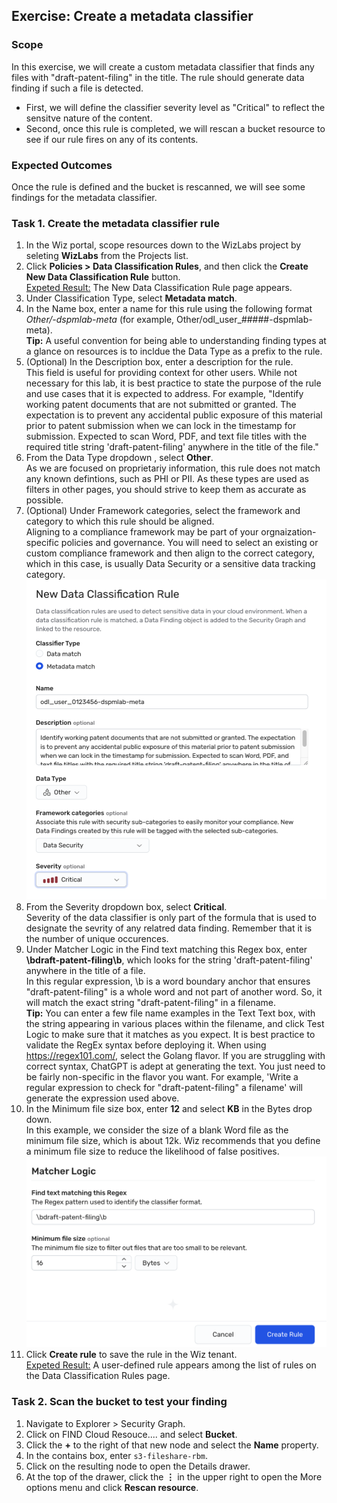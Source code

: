 ## Exercise: Create a metadata classifier

### Scope

In this exercise, we will create a custom metadata classifier that finds any files with "draft-patent-filing" in the title. The rule should generate data finding if such a file is detected. 

* First, we will define the classifier severity level as "Critical" to reflect the sensitve nature of the content. 
* Second, once this rule is completed, we will rescan a bucket resource to see if our rule fires on any of its contents.

### Expected Outcomes

Once the rule is defined and the bucket is rescanned, we will see some findings for the metadata classifier. 

### Task 1. Create the metadata classifier rule

1. In the Wiz portal, scope resources down to the WizLabs project by seleting **WizLabs** from the Projects list.
2. Click **Policies > Data Classification Rules**, and then click the **Create New Data Classification Rule** button.
<br/><ins>Expeted Result:</ins> The New Data Classification Rule page appears. 
3. Under Classification Type, select **Metadata match**.
4. In the Name box, enter a name for this rule using the following format *Other/<login-username>-dspmlab-meta* (for example, Other/odl_user_#####-dspmlab-meta).
<br/>**Tip:** A useful convention for being able to understanding finding types at a glance on resources is to incldue the Data Type as a prefix to the rule. 
5. (Optional) In the Description box, enter a description for the rule.
<br/>This field is useful for providing context for other users. While not necessary for this lab, it is best practice to state the purpose of the rule and use cases that it is expected to address. For example, "Identify working patent documents that are not submitted or granted. The expectation is to prevent any accidental public exposure of this material prior to patent submission when we can lock in the timestamp for submission. Expected to scan Word, PDF, and text file titles with the required title string 'draft-patent-filing' anywhere in the title of the file."
6. From the Data Type dropdown , select **Other**. <br/>
As we are focused on proprietariy information, this rule does not match any known defintions, such as PHI or PII. As these types are used as filters in other pages, you should strive to keep them as accurate as possible.
7. (Optional) Under Framework categories, select the framework and category to which this rule should be aligned.
<br/> Aligning to a compliance framework may be part of your orgnaization-specific policies and governance. You will need to select an existing or custom compliance framework and then align to the correct category, which in this case, is usually Data Security or a sensitive data tracking category.
![Metadata Classifier Rule Properties](img/meta-data-class-descript.png)
8. From the Severity dropdown box, select **Critical**.
<br/>Severity of the data classifier is only part of the formula that is used to designate the sevrity of any relatred data finding. Remember that it is the number of unique occurences.
9. Under Matcher Logic in the Find text matching this Regex box, enter **\bdraft-patent-filing\b**, which looks for the string 'draft-patent-filing' anywhere in the title of a file.
<br/>In this regular expression, \b is a word boundary anchor that ensures "draft-patent-filing" is a whole word and not part of another word. So, it will match the exact string "draft-patent-filing" in a filename.
<br/>**Tip:** You can enter a few file name examples in the Text Text box, with the string appearing in various places within the filename, and click Test Logic to make sure that it matches as you expect. It is best practice to validate the RegEx syntax before deploying it. When using https://regex101.com/, select the Golang flavor. If you are struggling with correct syntax, ChatGPT is adept at generating the text. You just need to be fairly non-specific in the flavor you want. For example, 'Write a regular expression to check for "draft-patent-filing" a filename' will generate the expression used above. 
10. In the Minimum file size box, enter **12** and select **KB** in the Bytes drop down. 
<br/>In this example, we consider the size of a blank Word file as the minimum file size, which is about 12k. Wiz recommends that you define a minimum file size to reduce the likelihood of false positives.
![Metadata Match Properties](img/meta-data-match-criteria.png)
11. Click **Create rule** to save the rule in the Wiz tenant.
<br/><ins>Expeted Result:</ins> A user-defined rule appears among the list of rules on the Data Classification Rules page. 

### Task 2. Scan the bucket to test your finding
1. Navigate to Explorer > Security Graph.
2. Click on FIND Cloud Resouce.... and select **Bucket**.
3. Click the **+** to the right of that new node and select the **Name** property.
4. In the contains box, enter <code>s3-fileshare-rbm</code>.
5. Click on the resulting node to open the Details drawer.
6. At the top of the drawer, click the **&#x22EE;** in the upper right to open the More options menu and click **Rescan resource**.
